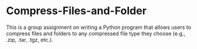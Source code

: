 # Compress-Files-and-Folder
This is a group assignment on writing a Python program that allows users to compress files and folders to any compressed file type they choose (e.g., .zip, .tar, .tgz, etc.).
